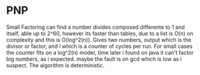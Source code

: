 # PNP
Small Factoring can find a number divides composed differente to 1 and itself, able up to 2^60, however its faster than tables, due to a list is O(n) on complexity and this is O(log^2(n)).
Gives two numbers, output which is the divisor or factor, and i which is a counter of cycles per run. For small cases the counter fits on a log^2(n) model, time later i found on
java it can't factor big numbers, as i expected. maybe the fault is on gcd which is low as i suspect. The algorithm is deterministic.
